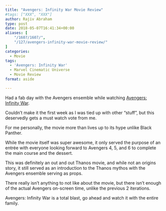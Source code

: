```yaml
---
title: "Avengers: Infinity War Movie Review"
#tags: ["XXX", "XXX"]
author: Rajiv Abraham
type: post
date: 2018-05-07T16:41:34+00:00
aliases: [
    "/1607/1607/",
    "/127/avengers-infinity-war-movie-review/"
]
categories:
  - Movie
tags:
  - 'Avengers: Infinity War'
  - Marvel Cinematic Universe
  - Movie Review
format: aside

---
```

Had a fab day with the Avengers ensemble while watching <a href="https://www.imdb.com/title/tt4154756/" target="_blank" rel="noopener">Avengers: Infinity War</a>.

Couldn’t make it the first week as I was tied up with other “stuff”, but this deservedly gets a must watch vote from me.

For me personally, the movie more than lives up to its hype unlike Black Panther.

While the movie itself was super awesome, it only served the purpose of an entrée with everyone looking forward to Avengers 4, 5, and 6 to complete the main course and the dessert.

This was definitely an out and out Thanos movie, and while not an origins story, it still served as an introduction to the Thanos mythos with the Avengers ensemble serving as props.

There really isn’t anything to not like about the movie, but there isn’t enough of the actual Avengers on-screen time, unlike the previous 2 iterations.

Avengers: Infinity War is a total blast, go ahead and watch it with the entire family.